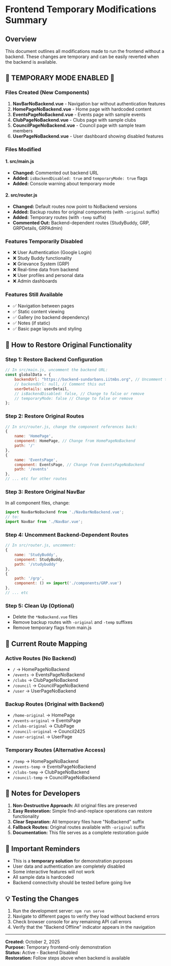 # Frontend Temporary Modifications Summary

## Overview
This document outlines all modifications made to run the frontend without a backend. These changes are temporary and can be easily reverted when the backend is available.

## 🚧 TEMPORARY MODE ENABLED 🚧

### Files Created (New Components)
1. **NavBarNoBackend.vue** - Navigation bar without authentication features
2. **HomePageNoBackend.vue** - Home page with hardcoded content
3. **EventsPageNoBackend.vue** - Events page with sample events
4. **ClubPageNoBackend.vue** - Clubs page with sample clubs
5. **CouncilPageNoBackend.vue** - Council page with sample team members
6. **UserPageNoBackend.vue** - User dashboard showing disabled features

### Files Modified

#### 1. src/main.js
- **Changed:** Commented out backend URL
- **Added:** `isBackendDisabled: true` and `temporaryMode: true` flags
- **Added:** Console warning about temporary mode

#### 2. src/router.js
- **Changed:** Default routes now point to NoBackend versions
- **Added:** Backup routes for original components (with `-original` suffix)
- **Added:** Temporary routes (with `-temp` suffix)
- **Commented Out:** Backend-dependent routes (StudyBuddy, GRP, GRPDetails, GRPAdmin)

### Features Temporarily Disabled
- ❌ User Authentication (Google Login)
- ❌ Study Buddy functionality
- ❌ Grievance System (GRP)
- ❌ Real-time data from backend
- ❌ User profiles and personal data
- ❌ Admin dashboards

### Features Still Available
- ✅ Navigation between pages
- ✅ Static content viewing
- ✅ Gallery (no backend dependency)
- ✅ Notes (if static)
- ✅ Basic page layouts and styling

## 🔄 How to Restore Original Functionality

### Step 1: Restore Backend Configuration
```javascript
// In src/main.js, uncomment the backend URL:
const globalData = {
    backendUrl: "https://backend-sundarbans.iitmbs.org", // Uncomment this
    // backendUrl: null, // Comment this out
    userDetails: userDetail,
    // isBackendDisabled: false, // Change to false or remove
    // temporaryMode: false // Change to false or remove
};
```

### Step 2: Restore Original Routes
```javascript
// In src/router.js, change the component references back:
{
    name: 'HomePage',
    component: HomePage, // Change from HomePageNoBackend
    path: '/'
},
{
    name: 'EventsPage',
    component: EventsPage, // Change from EventsPageNoBackend
    path: '/events'
},
// ... etc for other routes
```

### Step 3: Restore Original NavBar
In all component files, change:
```javascript
import NavBarNoBackend from './NavBarNoBackend.vue';
// to:
import NavBar from './NavBar.vue';
```

### Step 4: Uncomment Backend-Dependent Routes
```javascript
// In src/router.js, uncomment:
{
    name: 'StudyBuddy',
    component: StudyBuddy,
    path: '/studybuddy'
},
{
    path: '/grp',
    component: () => import('./components/GRP.vue')
},
// ... etc
```

### Step 5: Clean Up (Optional)
- Delete the `*NoBackend.vue` files
- Remove backup routes with `-original` and `-temp` suffixes
- Remove temporary flags from main.js

## 🎯 Current Route Mapping

### Active Routes (No Backend)
- `/` → HomePageNoBackend
- `/events` → EventsPageNoBackend  
- `/clubs` → ClubPageNoBackend
- `/council` → CouncilPageNoBackend
- `/user` → UserPageNoBackend

### Backup Routes (Original with Backend)
- `/home-original` → HomePage
- `/events-original` → EventsPage
- `/clubs-original` → ClubPage
- `/council-original` → Council2425
- `/user-original` → UserPage

### Temporary Routes (Alternative Access)
- `/temp` → HomePageNoBackend
- `/events-temp` → EventsPageNoBackend
- `/clubs-temp` → ClubPageNoBackend
- `/council-temp` → CouncilPageNoBackend

## 📝 Notes for Developers

1. **Non-Destructive Approach:** All original files are preserved
2. **Easy Restoration:** Simple find-and-replace operations can restore functionality
3. **Clear Separation:** All temporary files have "NoBackend" suffix
4. **Fallback Routes:** Original routes available with `-original` suffix
5. **Documentation:** This file serves as a complete restoration guide

## 🚨 Important Reminders

- This is a **temporary solution** for demonstration purposes
- User data and authentication are completely disabled
- Some interactive features will not work
- All sample data is hardcoded
- Backend connectivity should be tested before going live

## 💡 Testing the Changes

1. Run the development server: `npm run serve`
2. Navigate to different pages to verify they load without backend errors
3. Check browser console for any remaining API call errors
4. Verify that the "Backend Offline" indicator appears in the navigation

---

**Created:** October 2, 2025  
**Purpose:** Temporary frontend-only demonstration  
**Status:** Active - Backend Disabled  
**Restoration:** Follow steps above when backend is available